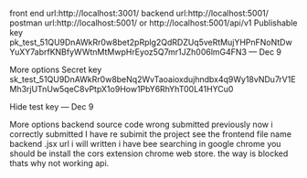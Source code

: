 front end url:http://localhost:3001/ backend url:http://localhost:5001/ postman url:http://localhost:5001/ or http://localhost:5001/api/v1 Publishable key pk_test_51QU9DnAWkRr0w8bet2pRplg2QdRDZUq5veRtMujYHPnFNoNtDwYuXY7abrfKNBfyWWtnMtMwpHrEyoz5Q7mr1JZh006lmG4FN3 — Dec 9

More options Secret key sk_test_51QU9DnAWkRr0w8beNq2WvTaoaioxdujhndbx4q9Wy18vNDu7rV1EMh3rjUTnUw5qeC8vPtpX1o9How1PbY6RhYhT00L41HYCu0

Hide test key — Dec 9

More options backend source code wrong submitted previously now i correctly submitted I have re subimit the project see the frontend file name backend .jsx url i will written
i have bee searching in google chrome you should be install the cors extension chrome web store.
the way is blocked thats why not working api.
